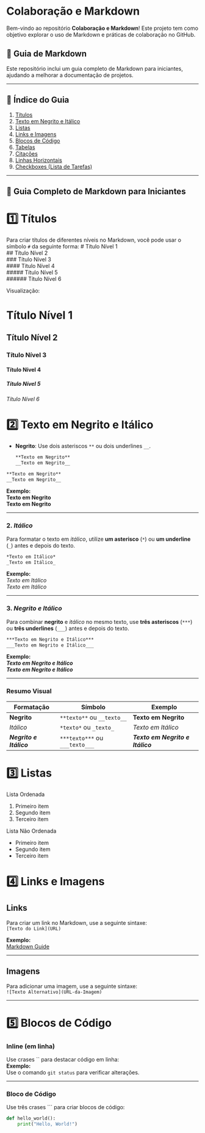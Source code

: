 # Colaboração e Markdown

Bem-vindo ao repositório **Colaboração e Markdown**! Este projeto tem como objetivo explorar o uso de Markdown e práticas de colaboração no GitHub.

## 📝 Guia de Markdown

Este repositório inclui um guia completo de Markdown para iniciantes, ajudando a melhorar a documentação de projetos.

---

## 📖 Índice do Guia

1. [Títulos](#títulos)  
2. [Texto em Negrito e Itálico](#texto-em-negrito-e-itálico)  
3. [Listas](#listas)  
4. [Links e Imagens](#links-e-imagens)  
5. [Blocos de Código](#blocos-de-código)  
6. [Tabelas](#tabelas)  
7. [Citações](#citações)  
8. [Linhas Horizontais](#linhas-horizontais)  
9. [Checkboxes (Lista de Tarefas)](#checkboxes-lista-de-tarefas)  

---

## 📌 Guia Completo de Markdown para Iniciantes

# 1️⃣ Títulos

Para criar títulos de diferentes níveis no Markdown, você pode usar o símbolo `#` da seguinte forma:
\# Título Nível 1  
\## Título Nível 2  
\### Título Nível 3  
\#### Título Nível 4  
\##### Título Nível 5  
\###### Título Nível 6

Visualização:
# Título Nível 1

## Título Nível 2

### Título Nível 3

#### Título Nível 4

##### Título Nível 5

###### Título Nível 6

# 2️⃣ Texto em Negrito e Itálico

- **Negrito**: Use dois asteriscos `**` ou dois underlines `__`.
  ```markdown
  **Texto em Negrito**
  __Texto em Negrito__

```markdown  
**Texto em Negrito**  
__Texto em Negrito__  
```  

**Exemplo:**  
**Texto em Negrito**  
__Texto em Negrito__  

---  

### 2. *Itálico*  
Para formatar o texto em *itálico*, utilize **um asterisco** (`*`) ou **um underline** (`_`) antes e depois do texto.  

```markdown  
*Texto em Itálico*  
_Texto em Itálico_  
```  

**Exemplo:**  
*Texto em Itálico*  
_Texto em Itálico_  

---  

### 3. ***Negrito e Itálico***  
Para combinar **negrito** e *itálico* no mesmo texto, use **três asteriscos** (`***`) ou **três underlines** (`___`) antes e depois do texto.  

```markdown  
***Texto em Negrito e Itálico***  
___Texto em Negrito e Itálico___  
```  

**Exemplo:**  
***Texto em Negrito e Itálico***  
___Texto em Negrito e Itálico___  

---  

### Resumo Visual  

| Formatação           | Símbolo                   | Exemplo                     |
|----------------------|---------------------------|-----------------------------|
| **Negrito**          | `**texto**` ou `__texto__`| **Texto em Negrito**        |
| *Itálico*            | `*texto*` ou `_texto_`    | *Texto em Itálico*          |
| ***Negrito e Itálico*** | `***texto***` ou `___texto___` | ***Texto em Negrito e Itálico*** |


# 3️⃣ Listas

Lista Ordenada
1. Primeiro item  
2. Segundo item  
3. Terceiro item  

Lista Não Ordenada

- Primeiro item  
- Segundo item  
- Terceiro item  

# 4️⃣ Links e Imagens

## Links  
Para criar um link no Markdown, use a seguinte sintaxe:  
`[Texto do Link](URL)`

**Exemplo:**  
[Markdown Guide](https://www.markdownguide.org/)

---

## Imagens  
Para adicionar uma imagem, use a seguinte sintaxe:  
`![Texto Alternativo](URL-da-Imagem)`

---

# 5️⃣ Blocos de Código

### Inline (em linha)  
Use crases `` para destacar código em linha:  
**Exemplo:**  
Use o comando `git status` para verificar alterações.

---

### Bloco de Código  
Use três crases \`\`\` para criar blocos de código:

```python
def hello_world():  
    print("Hello, World!")

